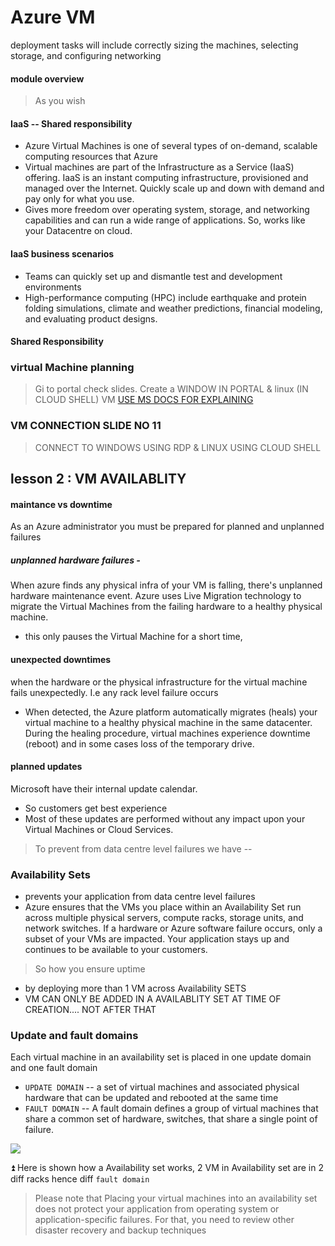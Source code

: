 # Azure VM
deployment tasks will include correctly sizing the machines, selecting storage, and configuring networking

#### module overview
> As you wish

#### IaaS -- Shared responsibility 
- Azure Virtual Machines is one of several types of on-demand, scalable computing resources that Azure 
- Virtual machines are part of the Infrastructure as a Service (IaaS) offering. IaaS is an instant computing infrastructure, provisioned and managed over the Internet. Quickly scale up and down with demand and pay only for what you use.
- Gives more freedom over operating system, storage, and networking capabilities and can run a wide range of applications.
So, works like your Datacentre on cloud.

#### IaaS business scenarios
- Teams can quickly set up and dismantle test and development environments
- High-performance computing (HPC) include earthquake and protein folding simulations, climate and weather predictions, financial modeling, and evaluating product designs.

#### Shared Responsibility

### virtual Machine planning
 > Gi to portal check slides. Create a WINDOW IN PORTAL & linux (IN CLOUD SHELL) VM
[USE MS DOCS FOR EXPLAINING](https://docs.microsoft.com/en-us/learn/modules/configure-virtual-machines/3-plan) 

### VM CONNECTION SLIDE NO 11 
> CONNECT TO WINDOWS USING RDP & LINUX USING CLOUD SHELL

## lesson 2 : VM AVAILABLITY

#### maintance vs downtime
As an Azure administrator you must be prepared for planned and unplanned failures

##### unplanned hardware failures - 
When azure finds any physical infra of your VM is falling, there's unplanned hardware maintenance event. Azure uses Live Migration technology to migrate the Virtual Machines from the failing hardware to a healthy physical machine.
- this only pauses the Virtual Machine for a short time, 

#### unexpected downtimes
when the hardware or the physical infrastructure for the virtual machine fails unexpectedly. I.e any rack level failure occurs
- When detected, the Azure platform automatically migrates (heals) your virtual machine to a healthy physical machine in the same datacenter. During the healing procedure, virtual machines experience downtime (reboot) and in some cases loss of the temporary drive.

#### planned updates
Microsoft have their internal update calendar. 
- So customers get best experience
- Most of these updates are performed without any impact upon your Virtual Machines or Cloud Services.

> To prevent from data centre level failures we have -- 

### Availability Sets 
- prevents your application from data centre level failures
- Azure ensures that the VMs you place within an Availability Set run across multiple physical servers, compute racks, storage units, and network switches. If a hardware or Azure software failure occurs, only a subset of your VMs are impacted. Your application stays up and continues to be available to your customers.

> So how you ensure uptime

- by deploying more than 1 VM across Availability SETS 
- VM CAN ONLY BE ADDED IN A AVAILABLITY SET AT TIME OF CREATION.... NOT AFTER THAT

### Update and fault domains

Each virtual machine in an availability set is placed in one update domain and one fault domain

- `UPDATE DOMAIN` -- a set of virtual machines and associated physical hardware that can be updated and rebooted at the same time
- `FAULT DOMAIN` -- A fault domain defines a group of virtual machines that share a common set of hardware, switches, that share a single point of failure.

![](https://docs.microsoft.com/en-us/learn/wwl-azure/configure-virtual-machine-availability/media/update-fault-domains-c1ceee00.png)

⏫ Here is shown how a Availability set works, 2 VM in Availability set are in 2 diff racks hence diff `fault domain` 

> Please note that Placing your virtual machines into an availability set does not protect your application from operating system or application-specific failures. For that, you need to review other disaster recovery and backup techniques
